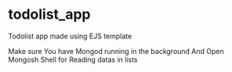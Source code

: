 # todolist_app
Todolist app made using EJS template

Make sure You have Mongod running in the background
And Open Mongosh Shell for Reading datas in lists



